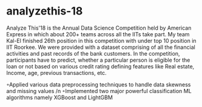 # analyzethis-18
Analyze This'18 is the Annual Data Science Competition held by American Express in which about 200+ teams across all the IITs take part.
My team Kal-El finished 26th position in this competition with under top 10 position in IIT Roorkee. We were provided with a dataset comprising of all the financial activities and past records of the bank customers. In the competition, participants have to predict, whether a particular person is eligible for the loan or not based on various credit rating defining features like Real estate, Income, age, previous transactions, etc.

◦Applied various data preprocessing techniques to handle data skewness and missing values
/n ◦Implemented two major powerful classification ML algorithms namely XGBoost and LightGBM
